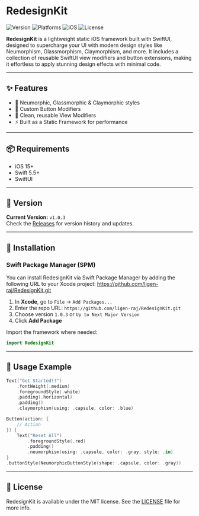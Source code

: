 # RedesignKit

![Version](https://img.shields.io/badge/version-1.0.3-blue)
![Platforms](https://img.shields.io/badge/Platforms-iOS%20%7C%20macOS%20%7C%20visionOS%20%7C%20tvOS%20%7C%20watchOS-blue)
![iOS](https://img.shields.io/badge/iOS-15%2B-lightgrey)
![License](https://img.shields.io/badge/license-MIT-green)

**RedesignKit** is a lightweight static iOS framework built with SwiftUI, designed to supercharge your UI with modern design styles like Neumorphism, Glassmorphism, Claymorphism, and more. It includes a collection of reusable SwiftUI view modifiers and button extensions, making it effortless to apply stunning design effects with minimal code.

---

## ✨ Features

- 🧊 Neumorphic, Glassmorphic & Claymorphic styles
- 🔘 Custom Button Modifiers
- 🧱 Clean, reusable View Modifiers
- ⚡ Built as a Static Framework for performance

---

## 📦 Requirements

- iOS 15+
- Swift 5.5+
- SwiftUI

---

## 🧾 Version

**Current Version:** `v1.0.3`  
Check the [Releases](https://github.com/ligen-raj/RedesignKit/releases) for version history and updates.

---

## 🚀 Installation

### Swift Package Manager (SPM)

You can install RedesignKit via Swift Package Manager by adding the following URL to your Xcode project:
https://github.com/ligen-raj/RedesignKit.git

1. In **Xcode**, go to `File` → `Add Packages...`
2. Enter the repo URL: `https://github.com/ligen-raj/RedesignKit.git`
3. Choose version `1.0.3` or `Up to Next Major Version`
4. Click **Add Package**

Import the framework where needed:

```swift
import RedesignKit
```
---

## 🧪 Usage Example

```swift
Text("Get Started!!")
    .fontWeight(.medium)
    .foregroundStyle(.white)
    .padding(.horizontal)
    .padding()
    .claymorphism(using: .capsule, color: .blue)

Button(action: {
    // Action
}) {
    Text("Reset All")
        .foregroundStyle(.red)
        .padding()
        .neumorphism(using: .capsule, color: .gray, style: .in)
}
.buttonStyle(NeumorphicButtonStyle(shape: .capsule, color: .gray))

```

---

## 📄 License

RedesignKit is available under the MIT license. See the [LICENSE](https://github.com/ligen-raj/RedesignKit/blob/master/LICENSE) file for more info.
